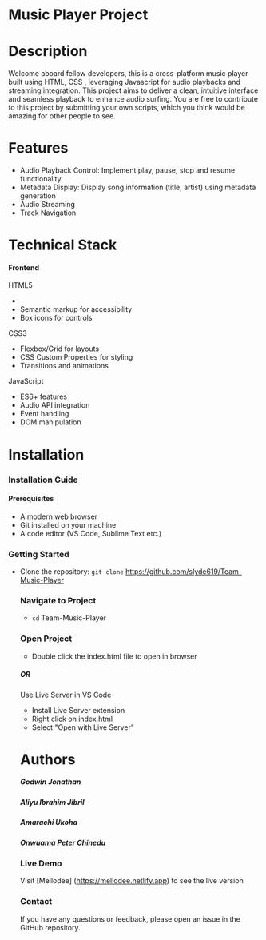 # Music Player Project

# Description
Welcome aboard fellow developers, this is a cross-platform music player built using HTML, CSS , leveraging Javascript for audio playbacks and streaming integration. This project aims to deliver a clean, intuitive interface and seamless playback to enhance audio surfing. You are free to contribute to this project by submitting your own scripts, which you think would be amazing for other people to see.

# Features
- Audio Playback Control: Implement play, pause, stop and resume functionality
- Metadata Display: Display song information (title, artist) using metadata generation
- Audio Streaming
- Track Navigation

# Technical Stack
#### Frontend

HTML5
- <audio> element for audio playback
- Semantic markup for accessibility
- Box icons for controls

CSS3
- Flexbox/Grid for layouts
- CSS Custom Properties for styling
- Transitions and animations

JavaScript
- ES6+ features
- Audio API integration
- Event handling
- DOM manipulation

# Installation
### Installation Guide
#### Prerequisites

- A modern web browser
- Git installed on your machine
- A code editor (VS Code, Sublime Text etc.)

 ### Getting Started 
- Clone the repository: ```git clone``` https://github.com/slyde619/Team-Music-Player

  ### Navigate to Project
  - ```cd``` Team-Music-Player

  ### Open Project
  - Double click the index.html file to open in browser
  ##### OR
  Use Live Server in VS Code

  - Install Live Server extension
  - Right click on index.html
  - Select "Open with Live Server"

  # Authors
  ##### Godwin Jonathan
  ##### Aliyu Ibrahim Jibril
  ##### Amarachi Ukoha
  ##### Onwuama Peter Chinedu

  ### Live Demo
  Visit [Mellodee] (https://mellodee.netlify.app) to see the live version

  ### Contact
  If you have any questions or feedback, please open an issue in the GitHub repository.
